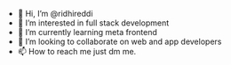 - 👋 Hi, I’m @ridhireddi
- 👀 I’m interested in full stack development 
- 🌱 I’m currently learning meta frontend 
- 💞️ I’m looking to collaborate on web and app developers
- 📫 How to reach me just dm me.

<!---
ridhireddi/ridhireddi is a ✨ special ✨ repository because its `README.md` (this file) appears on your GitHub profile.
You can click the Preview link to take a look at your changes.
--->
